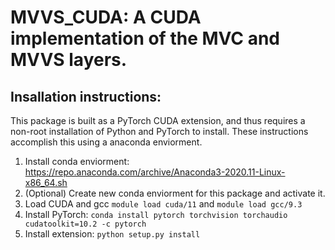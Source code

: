 # MVVS_CUDA: A CUDA implementation of the MVC and MVVS layers.

## Insallation instructions:
This package is built as a PyTorch CUDA extension, and thus requires a non-root installation of Python and PyTorch to
install. These instructions accomplish this using a anaconda enviorment.
1. Install conda enviorment: https://repo.anaconda.com/archive/Anaconda3-2020.11-Linux-x86_64.sh
2. (Optional) Create new conda enviorment for this package and activate it.
3. Load CUDA and gcc `module load cuda/11` and `module load gcc/9.3`
3. Install PyTorch: `conda install pytorch torchvision torchaudio cudatoolkit=10.2 -c pytorch`
4. Install extension: `python setup.py install`
